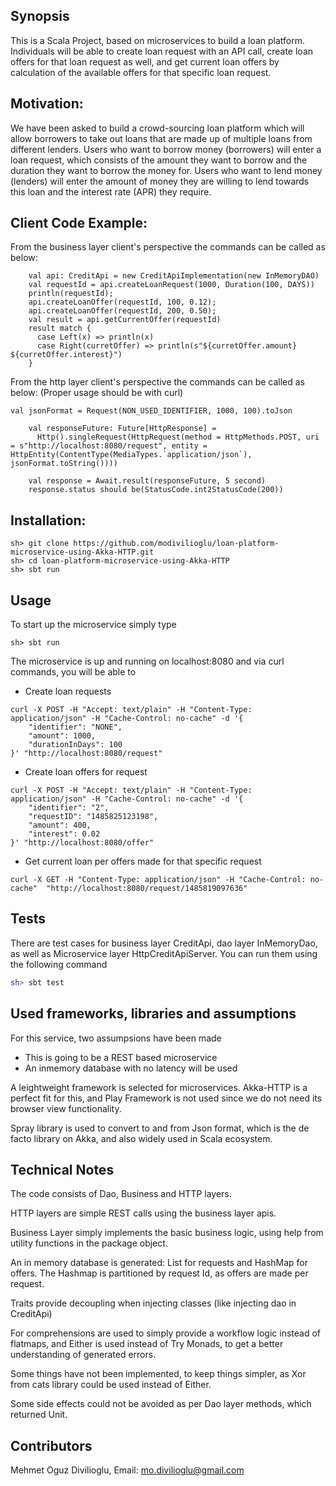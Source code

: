 ## Synopsis

This is a Scala Project, based on microservices to build a loan platform. Individuals will be
able to create loan request with an API call, create loan offers for that loan request as well, and get current loan offers
by calculation of the available offers for that specific loan request.

## Motivation:

We have been asked to build a crowd-sourcing loan platform which will allow borrowers to take out loans that are made
up of multiple loans from different lenders. Users who want to borrow money (borrowers) will enter a loan request, which consists of the amount they want to
borrow and the duration they want to borrow the money for. Users who want to lend money (lenders) will enter the
amount of money they are willing to lend towards this loan and the interest rate (APR) they require.

## Client Code Example:

From the business layer client's perspective the commands can be called as below:
```
    val api: CreditApi = new CreditApiImplementation(new InMemoryDAO)
    val requestId = api.createLoanRequest(1000, Duration(100, DAYS))
    println(requestId);
    api.createLoanOffer(requestId, 100, 0.12);
    api.createLoanOffer(requestId, 200, 0.50);
    val result = api.getCurrentOffer(requestId)
    result match {
      case Left(x) => println(x)
      case Right(curretOffer) => println(s"${curretOffer.amount} ${curretOffer.interest}")
    }
```
From the http layer client's perspective the commands can be called as below:
(Proper usage should be with curl)
```
val jsonFormat = Request(NON_USED_IDENTIFIER, 1000, 100).toJson

    val responseFuture: Future[HttpResponse] =
      Http().singleRequest(HttpRequest(method = HttpMethods.POST, uri = s"http://localhost:8080/request", entity = HttpEntity(ContentType(MediaTypes.`application/json`), jsonFormat.toString())))

    val response = Await.result(responseFuture, 5 second)
    response.status should be(StatusCode.int2StatusCode(200))
```
## Installation:
```
sh> git clone https://github.com/modivilioglu/loan-platform-microservice-using-Akka-HTTP.git
sh> cd loan-platform-microservice-using-Akka-HTTP
sh> sbt run
```
## Usage
To start up the microservice simply type
```
sh> sbt run
```
The microservice is up and running on localhost:8080 and via curl commands, you will be
able to
- Create loan requests
```
curl -X POST -H "Accept: text/plain" -H "Content-Type: application/json" -H "Cache-Control: no-cache" -d '{
	"identifier": "NONE",
	"amount": 1000,
	"durationInDays": 100
}' "http://localhost:8080/request"
```
- Create loan offers for request
```
curl -X POST -H "Accept: text/plain" -H "Content-Type: application/json" -H "Cache-Control: no-cache" -d '{
	"identifier": "2",
	"requestID": "1485825123198",
	"amount": 400,
	"interest": 0.02
}' "http://localhost:8080/offer"
```
- Get current loan per offers made for that specific request
```
curl -X GET -H "Content-Type: application/json" -H "Cache-Control: no-cache"  "http://localhost:8080/request/1485819097636"
```
## Tests

There are test cases for business layer CreditApi, dao layer InMemoryDao, as well as Microservice layer HttpCreditApiServer. You can run them using the following command
```sh
sh> sbt test
```

## Used frameworks, libraries and assumptions

For this service, two assumpsions have been made
- This is going to be a REST based microservice
- An inmemory database with no latency will be used

A leightweight framework is selected for microservices.
Akka-HTTP is a perfect fit for this, and Play Framework is not used
since we do not need its browser view functionality.

Spray library is used to convert to and from Json format, which is
the de facto library on Akka, and also widely used in Scala ecosystem.

## Technical Notes
The code consists of Dao, Business and HTTP layers.

HTTP layers are simple REST calls using the business layer apis.

Business Layer simply implements the basic business logic, using help from
utility functions in the package object.

An in memory database is generated:
List for requests and HashMap for offers. The Hashmap is partitioned by request Id, as
offers are made per request.

Traits provide decoupling when injecting classes (like injecting dao in
CreditApi)

For comprehensions are used to simply provide a workflow logic instead of
flatmaps, and Either is used instead of Try Monads, to get a better understanding
of generated errors.

Some things have not been implemented, to keep things simpler,
as Xor from cats library could be used instead of Either.

Some side effects could not be avoided as per Dao layer methods,
which returned Unit.

## Contributors

Mehmet Oguz Divilioglu, Email: mo.divilioglu@gmail.com

